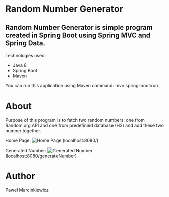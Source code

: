 # Random Number Generator
## Random Number Generator is simple program created in Spring Boot using Spring MVC and Spring Data.

Technologies used:
- Java 8
- Spring Boot
- Maven

You can run this application using Maven command:
mvn spring-boot:run

# About
Purpose of this program is to fetch two random numbers: one from Random.org API and one from predefinied database (H2) and add these two number together.

Home Page: 
![Home Page](https://i.ibb.co/Hnrhc2G/Adnotacja-2020-03-04-225543.png)
(localhost:8080/)

Generated Number: 
![Generated Number](https://i.ibb.co/Z2n4N6C/Generated-Number.png)
(localhost:8080/generateNumber)

# Author
Paweł Marcinkiewicz
